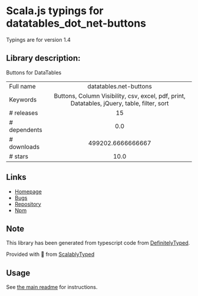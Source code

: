 
# Scala.js typings for datatables_dot_net-buttons

Typings are for version 1.4

## Library description:
Buttons for DataTables

|                    |                 |
| ------------------ | :-------------: |
| Full name          | datatables.net-buttons |
| Keywords           | Buttons, Column Visibility, csv, excel, pdf, print, Datatables, jQuery, table, filter, sort |
| # releases         | 15 |
| # dependents       | 0.0 |
| # downloads        | 499202.6666666667 |
| # stars            | 10.0 |

## Links
- [Homepage](https://datatables.net)
- [Bugs](https://datatables.net/forums)
- [Repository](https://github.com/DataTables/Dist-DataTables-Buttons)
- [Npm](https://www.npmjs.com/package/datatables.net-buttons)
    


## Note
This library has been generated from typescript code from [DefinitelyTyped](https://definitelytyped.org).

Provided with :purple_heart: from [ScalablyTyped](https://github.com/oyvindberg/ScalablyTyped)

## Usage
See [the main readme](../../readme.md) for instructions.


